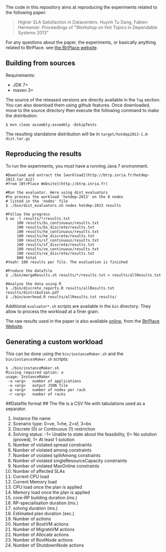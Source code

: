 The code in this repository aims at reproducing the experiments related to the following paper:

> Higher SLA Satisfaction in Datacenters. Huynh Tu Dang, Fabien Hermenier.
> Proceedings of "Workshop on Hot Topics in Dependable Systems 2013"

For any questions about the paper, the experiments, or basically anything
related to BtrPlace. see [the BtrPlace website](http://btrp.inria.fr).

## Building from sources ##

Requirements:
* JDK 7+
* maven 3+

The source of the released versions are directly available in the `Tag` section.
You can also download them using github features.
Once downloaded, move to the source directory then execute the following command
to make the distribution:

    $ mvn clean assembly:assembly -DskipTests

The resulting standalone distribution will be in `target/hotdep2013-1.0-dist.tar.gz`

## Reproducing the results ##

To run the experiments, you must have a running Java 7 environment.

```
#Download and extract the [workload](http://btrp.inria.fr/hotdep-2013.tar.bz2)
#from [BtrPlace Website](http://btrp.inria.fr)

#Run the evaluator. Here using dist_evaluators
#to process the workload 'hotdep-2013' on the 8 nodes
# listed in the 'nodes' file
$ ./bin/dist_evaluators.sh nodes hotdep-2013 results

#Follow the progress
$ wc -l results/*/results.txt
     100 results/bs_continuous/results.txt
     100 results/bs_discrete/results.txt
     100 results/he_continuous/results.txt
     100 results/he_discrete/results.txt
     100 results/sf_continuous/results.txt
     100 results/sf_discrete/results.txt
     100 results/ve_continuous/results.txt
     100 results/ve_discrete/results.txt
     800 total
#Yeah! 100 results per file. The evaluation is finished

#Produce the datafile
$ ./bin/mergeResults.sh results/*/results.txt > results/allResults.txt

#Analyse the data using R
$ ./bin/discrete_reports.R results/allResults.txt results/distribution.pdf
$ ./bin/overhead.R results/allResults.txt results/
```

Additional `evaluator*.sh` scripts are available in the `bin` directory. They
allow to process the workload at a finer grain.

The raw results used in the paper is also available [online](http://btrp.inria.fr/pubs/hotdep-2013-results.tar.bz2),
from the [BtrPlace Website](http://btrp.inria.fr).
## Generating a custom workload ##

This can be done using the `bin/instanceMaker.sh` and the `bin/instancesMaker.sh` scripts:

```
$ ./bin/instanceMaker.sh
Missing required option: o
usage: InstanceMaker
 -a <arg>   number of applications
 -o <arg>   output JSON file
 -p <arg>   number of nodes per rack
 -r <arg>   number of racks
```

##Datafile format ##
The file is a CSV file with tabulations used as a separator.

1. Instance file name
2. Scenario type: 0=ve, 1=he, 2=sf, 3=bs
3. Discrete (0) or Continuous (1) restriction
4. Solving status: -1= Unable to state about the feasibility, 0= No solution (proved), 1= At least 1 solution
5. Number of violated spread constraints
6. Number of violated among constraints
7. Number of violated splitAmong constraints
8. Number of violated singleResourceCapacity constraints
9. Number of violated MaxOnline constraints
10. Number of affected SLAs
11. Current CPU load
12. Current Memory load
13. CPU load once the plan is applied
14. Memory load once the plan is applied
15. core-RP building duration (ms.)
16. RP-specialisation duration (ms.)
17. solving duration (ms.)
18. Estimated plan duration (sec.)
19. Number of actions
20. Number of BootVM actions
21. Number of MigrateVM actions
22. Number of Allocate actions
23. Number of BootNode actions
24. Number of ShutdownNode actions